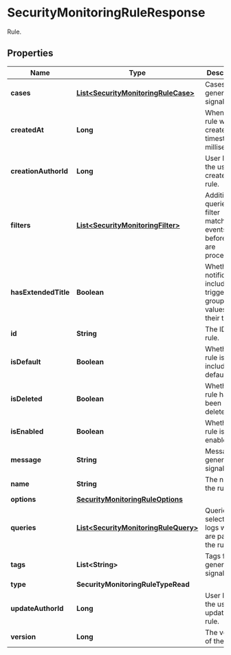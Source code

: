 # SecurityMonitoringRuleResponse

Rule.

## Properties

| Name                 | Type                                                                          | Description                                                                      | Notes      |
| -------------------- | ----------------------------------------------------------------------------- | -------------------------------------------------------------------------------- | ---------- |
| **cases**            | [**List&lt;SecurityMonitoringRuleCase&gt;**](SecurityMonitoringRuleCase.md)   | Cases for generating signals.                                                    | [optional] |
| **createdAt**        | **Long**                                                                      | When the rule was created, timestamp in milliseconds.                            | [optional] |
| **creationAuthorId** | **Long**                                                                      | User ID of the user who created the rule.                                        | [optional] |
| **filters**          | [**List&lt;SecurityMonitoringFilter&gt;**](SecurityMonitoringFilter.md)       | Additional queries to filter matched events before they are processed.           | [optional] |
| **hasExtendedTitle** | **Boolean**                                                                   | Whether the notifications include the triggering group-by values in their title. | [optional] |
| **id**               | **String**                                                                    | The ID of the rule.                                                              | [optional] |
| **isDefault**        | **Boolean**                                                                   | Whether the rule is included by default.                                         | [optional] |
| **isDeleted**        | **Boolean**                                                                   | Whether the rule has been deleted.                                               | [optional] |
| **isEnabled**        | **Boolean**                                                                   | Whether the rule is enabled.                                                     | [optional] |
| **message**          | **String**                                                                    | Message for generated signals.                                                   | [optional] |
| **name**             | **String**                                                                    | The name of the rule.                                                            | [optional] |
| **options**          | [**SecurityMonitoringRuleOptions**](SecurityMonitoringRuleOptions.md)         |                                                                                  | [optional] |
| **queries**          | [**List&lt;SecurityMonitoringRuleQuery&gt;**](SecurityMonitoringRuleQuery.md) | Queries for selecting logs which are part of the rule.                           | [optional] |
| **tags**             | **List&lt;String&gt;**                                                        | Tags for generated signals.                                                      | [optional] |
| **type**             | **SecurityMonitoringRuleTypeRead**                                            |                                                                                  | [optional] |
| **updateAuthorId**   | **Long**                                                                      | User ID of the user who updated the rule.                                        | [optional] |
| **version**          | **Long**                                                                      | The version of the rule.                                                         | [optional] |
